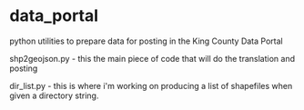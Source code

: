 data_portal
===========

python utilities to prepare data for posting in the King County Data Portal

shp2geojson.py - this the main piece of code that will do the translation and posting

dir_list.py - this is where i'm working on producing a list of shapefiles when given a directory string.

